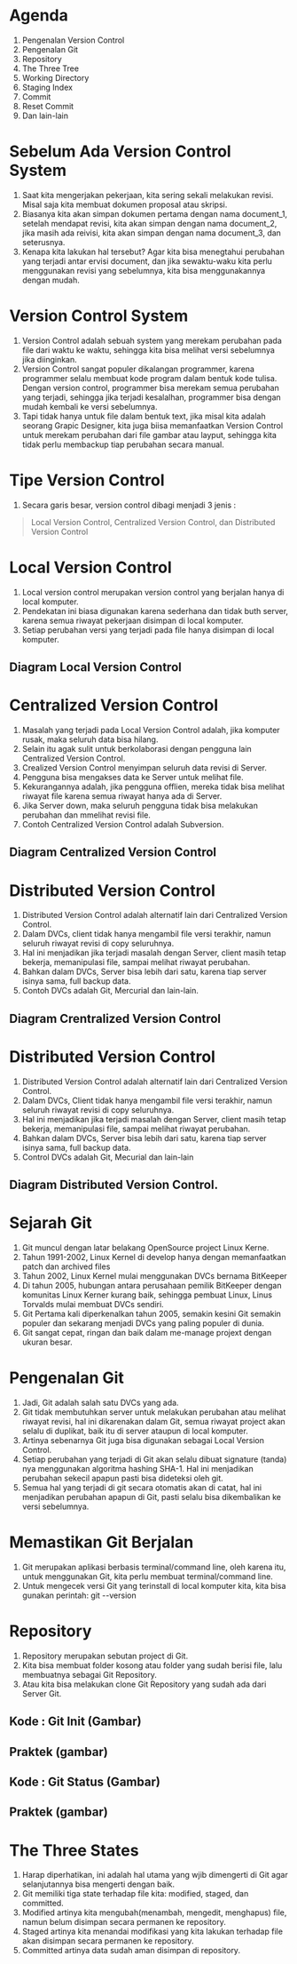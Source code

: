 # Agenda
1. Pengenalan Version Control
2. Pengenalan Git
3. Repository
4. The Three Tree
5. Working Directory
6. Staging Index
7. Commit
8. Reset Commit
9. Dan lain-lain

# Sebelum Ada Version Control System
1. Saat kita mengerjakan pekerjaan, kita sering sekali melakukan revisi. Misal saja kita membuat dokumen proposal atau skripsi.
2. Biasanya kita akan simpan dokumen pertama dengan nama document_1, setelah mendapat revisi, kita akan simpan dengan nama document_2, jika masih ada reivisi, kita akan simpan dengan nama document_3, dan seterusnya.
3. Kenapa kita lakukan hal tersebut? Agar kita bisa menegtahui perubahan yang terjadi antar ervisi document, dan jika sewaktu-waku kita perlu menggunakan revisi yang sebelumnya, kita bisa menggunakannya dengan mudah.

# Version Control System
1. Version Control adalah sebuah system yang merekam perubahan pada file dari waktu ke waktu, sehingga kita bisa melihat versi sebelumnya jika diinginkan.
2. Version Control sangat populer dikalangan programmer, karena programmer selalu membuat kode program dalam bentuk kode tulisa. Dengan version control, programmer bisa merekam semua perubahan yang terjadi, sehingga jika terjadi kesalalhan, programmer bisa dengan mudah kembali ke versi sebelumnya.
3. Tapi tidak hanya untuk file dalam bentuk text, jika misal kita adalah seorang Grapic Designer, kita juga biisa memanfaatkan Version Control untuk merekam perubahan dari file gambar atau layput, sehingga kita tidak perlu membackup tiap perubahan secara manual.

# Tipe Version Control
1. Secara garis besar, version control dibagi menjadi 3 jenis :
> Local Version Control,
> Centralized Version Control, dan
> Distributed Version Control

# Local Version Control
1. Local version control merupakan version control yang berjalan hanya di local komputer.
2. Pendekatan ini biasa digunakan karena sederhana dan tidak buth server, karena semua riwayat pekerjaan disimpan di local komputer.
3. Setiap perubahan versi yang terjadi pada file hanya disimpan di local komputer.

## Diagram Local Version Control

# Centralized Version Control
1. Masalah yang terjadi pada Local Version Control adalah, jika komputer rusak, maka seluruh data bisa hilang.
2. Selain itu agak sulit untuk berkolaborasi dengan pengguna lain Centralized Version Control.
3. Crealized Version Control menyimpan seluruh data revisi di Server.
4. Pengguna bisa mengakses data ke Server untuk melihat file.
5. Kekurangannya adalah, jika pengguna offlien, mereka tidak bisa melihat riwayat file karena semua riwayat hanya ada di Server.
6. Jika Server down, maka seluruh pengguna tidak bisa melakukan perubahan dan mmelihat revisi file.
7. Contoh Centralized Version Control adalah Subversion.

## Diagram Centralized Version Control

# Distributed Version Control
1. Distributed Version Control adalah alternatif lain dari Centralized Version Control.
2. Dalam DVCs, client tidak hanya mengambil file versi terakhir, namun seluruh riwayat revisi di copy seluruhnya.
3. Hal ini menjadikan jika terjadi masalah dengan Server, client masih tetap bekerja, memanipulasi file, sampai melihat riwayat perubahan.
4. Bahkan dalam DVCs, Server bisa lebih dari satu, karena tiap server isinya sama, full backup data.
5. Contoh DVCs adalah Git, Mercurial dan lain-lain.

## Diagram Crentralized Version Control

# Distributed Version Control
1. Distributed Version Control adalah alternatif lain dari Centralized Version Control.
2. Dalam DVCs, Client tidak hanya mengambil file versi terakhir, namun seluruh riwayat revisi di copy seluruhnya.
3. Hal ini menjadikan jika terjadi masalah dengan Server, client masih tetap bekerja, memanipulasi file, sampai melihat riwayat perubahan.
4. Bahkan dalam DVCs, Server bisa lebih dari satu, karena tiap server isinya sama, full backup data.
5. Control DVCs adalah Git, Mecurial dan lain-lain

## Diagram Distributed Version Control.

# Sejarah Git 
1. Git muncul dengan latar belakang OpenSource project Linux Kerne.
2. Tahun 1991-2002, Linux Kernel di develop hanya dengan memanfaatkan patch dan archived files
3. Tahun 2002, Linux Kernel mulai menggunakan DVCs bernama BitKeeper
4. Di tahun 2005, hubungan antara perusahaan pemilik BitKeeper dengan komunitas Linux Kerner kurang baik, sehingga pembuat Linux, Linus Torvalds mulai membuat DVCs sendiri.
5. Git Pertama kali diperkenalkan tahun 2005, semakin kesini Git semakin populer dan sekarang menjadi DVCs yang paling populer di dunia.
6. Git sangat cepat, ringan dan baik dalam me-manage projext dengan ukuran besar.

# Pengenalan Git
1. Jadi, Git adalah salah satu DVCs yang ada.
2. Git tidak membutuhkan server untuk melakukan perubahan atau melihat riwayat revisi, hal ini dikarenakan dalam Git, semua riwayat project akan selalu di duplikat, baik itu di server ataupun di local komputer.
3. Artinya sebenarnya Git juga bisa digunakan sebagai Local Version Control.
4. Setiap perubahan yang terjadi di Git akan selalu dibuat signature (tanda) nya menggunakan algoritma hashing SHA-1. Hal ini menjadikan perubahan sekecil apapun pasti bisa dideteksi oleh git.
5. Semua hal yang terjadi di git secara otomatis akan di catat, hal ini menjadikan perubahan apapun di Git, pasti selalu bisa dikembalikan ke versi sebelumnya.

# Memastikan Git Berjalan
1. Git merupakan aplikasi berbasis terminal/command line, oleh karena itu, untuk menggunakan Git, kita perlu membuat terminal/command line.
2. Untuk mengecek versi Git yang terinstall di local komputer kita, kita bisa gunakan perintah: git --version

# Repository
1. Repository merupakan sebutan project di Git.
2. Kita bisa membuat folder kosong atau folder yang sudah berisi file, lalu membuatnya sebagai Git Repository.
3. Atau kita bisa melakukan clone Git Repository yang sudah ada dari Server Git.

## Kode : Git Init (Gambar)

## Praktek (gambar)

## Kode : Git Status (Gambar)

## Praktek (gambar)

# The Three States
1. Harap diperhatikan, ini adalah hal utama yang wjib dimengerti di Git agar selanjutannya bisa mengerti dengan baik.
2. Git memiliki tiga state terhadap file kita: modified, staged, dan committed.
3. Modified artinya kita mengubah(menambah, mengedit, menghapus) file, namun belum disimpan secara permanen ke repository.
4. Staged artinya kita menandai modifikasi yang kita lakukan terhadap file akan disimpan secara permanen ke repository.
5. Committed artinya data sudah aman disimpan di repository.


